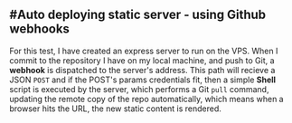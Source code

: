 #Auto deploying static server - using Github webhooks
---
For this test, I have created an express server to run on the VPS. When I commit to the repository I have on my local machine, and push to Git, a **webhook** is dispatched to the server's address. This path will recieve a JSON `POST` and if the POST's params credentials fit, then a simple **Shell** script is executed by the server, which performs a Git `pull` command, updating the remote copy of the repo automatically, which means when a browser hits the URL, the new static content is rendered.